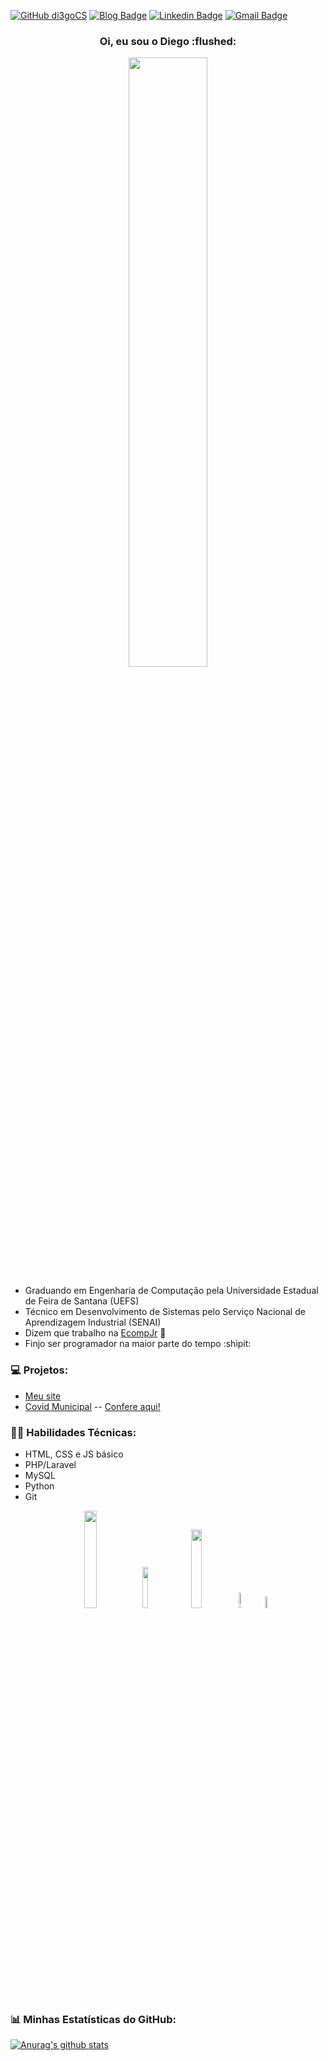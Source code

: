 [![GitHub di3goCS](https://img.shields.io/github/followers/di3gocs?label=follow&style=social)](https://github.com/di3goCS)
[![Blog Badge](https://img.shields.io/badge/Blog-di3gocs.github.io-black)](https://di3gocs.github.io)
[![Linkedin Badge](https://img.shields.io/badge/-di3gocs-blue?style=flat-square&logo=Linkedin&logoColor=white&link=https://www.linkedin.com/in/di3goCS/)](https://www.linkedin.com/in/di3goCS/)
[![Gmail Badge](https://img.shields.io/badge/-diegosilva@ecomp.uefs.br-c14438?style=flat-square&logo=Gmail&logoColor=white&link=mailto:diegosilva@ecomp.uefs.br)](mailto:diegosilva@ecomp.uefs.br)

<h3 align="center"> Oi, eu sou o Diego :flushed: </h3>
<p align="center">
  <img 
    src="https://techbeacon.scdn7.secure.raxcdn.com/sites/default/files/styles/article_hero_image/public/programming-languages-fading-going-away_0.jpg?itok=hltRRpgL"
    width="50%"/> 
 </p>

- Graduando em Engenharia de Computação pela Universidade Estadual de Feira de Santana (UEFS)
- Técnico em Desenvolvimento de Sistemas pelo Serviço Nacional de Aprendizagem Industrial (SENAI)
- Dizem que trabalho na <a href="https://github.com/EcompJr">EcompJr<a> :blue_heart:
- Finjo ser programador na maior parte do tempo :shipit:
  
### :computer: Projetos:
- <a href="https://di3gocs.github.io">Meu site</a>
- <a href="https://github.com/covidmunicipal">Covid Municipal</a>
-- <a href="https://irara.covidmunicipal.live/">Confere aqui!</a>

### :man_technologist: Habilidades Técnicas:
- HTML, CSS e JS básico
- PHP/Laravel
- MySQL
- Python
- Git
<p align="center">
  <img
       src="https://wallacesilva.com/blog/wp-content/uploads/2015/08/147949-html5-css3-javascript.png"
       width="20%" />
  <img 
       src="https://logodownload.org/wp-content/uploads/2016/10/php-logo.png" 
       width="13%" />
  <img
       src="https://alexandrebbarbosa.files.wordpress.com/2018/06/logolaravel.png" 
       width="18%" />
   <img
       src="https://upload.wikimedia.org/wikipedia/commons/thumb/0/0a/Python.svg/1200px-Python.svg.png"
       width="8%" />
  <img
       src="https://avatars3.githubusercontent.com/u/18133?s=200&v=4"
       width="7%" />
</p>

### :bar_chart: Minhas Estatísticas do GitHub:
[![Anurag's github stats](https://github-readme-stats.vercel.app/api?username=di3gocs&count_private=true&show_icons=true&theme=vue)](https://github.com/anuraghazra/github-readme-stats)

